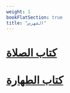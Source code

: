 ```yaml
---
weight: 1
bookFlatSection: true
title: "الفهرس"
---
```


# [كتاب الصلاة](_/kitab-al-salah)

# [كتاب الطهارة](_/kitab-al-tahara)

